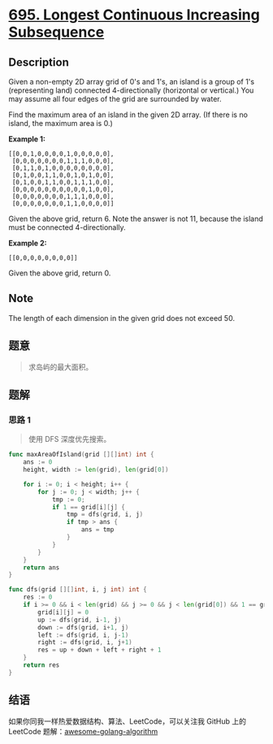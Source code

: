 # [695. Longest Continuous Increasing Subsequence][title]

## Description

Given a non-empty 2D array grid of 0's and 1's, an island is a group of 1's (representing land) connected 4-directionally (horizontal or vertical.) You may assume all four edges of the grid are surrounded by water.

Find the maximum area of an island in the given 2D array. (If there is no island, the maximum area is 0.)

**Example 1:**
```
[[0,0,1,0,0,0,0,1,0,0,0,0,0],
 [0,0,0,0,0,0,0,1,1,1,0,0,0],
 [0,1,1,0,1,0,0,0,0,0,0,0,0],
 [0,1,0,0,1,1,0,0,1,0,1,0,0],
 [0,1,0,0,1,1,0,0,1,1,1,0,0],
 [0,0,0,0,0,0,0,0,0,0,1,0,0],
 [0,0,0,0,0,0,0,1,1,1,0,0,0],
 [0,0,0,0,0,0,0,1,1,0,0,0,0]]
```
Given the above grid, return 6. Note the answer is not 11, because the island must be connected 4-directionally.

**Example 2:**
```
[[0,0,0,0,0,0,0,0]]
```
Given the above grid, return 0.

## Note
 The length of each dimension in the given grid does not exceed 50.

## 题意
> 求岛屿的最大面积。

## 题解

### 思路 1
> 使用 DFS 深度优先搜索。

```go
func maxAreaOfIsland(grid [][]int) int {
    ans := 0
    height, width := len(grid), len(grid[0])

    for i := 0; i < height; i++ {
        for j := 0; j < width; j++ {
            tmp := 0;
            if 1 == grid[i][j] {
                tmp = dfs(grid, i, j)
                if tmp > ans {
                    ans = tmp
                }
            }
        }
    }
    return ans
}

func dfs(grid [][]int, i, j int) int {
    res := 0
    if i >= 0 && i < len(grid) && j >= 0 && j < len(grid[0]) && 1 == grid[i][j] {
        grid[i][j] = 0
        up := dfs(grid, i-1, j)
        down := dfs(grid, i+1, j)
        left := dfs(grid, i, j-1)
        right := dfs(grid, i, j+1)
        res = up + down + left + right + 1
    }
    return res
}
```

## 结语

如果你同我一样热爱数据结构、算法、LeetCode，可以关注我 GitHub 上的 LeetCode 题解：[awesome-golang-algorithm][me]

[title]: https://leetcode.com/problems/max-area-of-island/description/  
[me]: https://github.com/kylesliu/awesome-golang-algorithm

